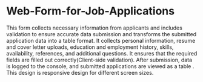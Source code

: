 # Web-Form-for-Job-Applications
This form collects necessary information from applicants and includes validation to ensure accurate data submission and transforms the submitted application data into a table format.
It collects personal information, resume and cover letter uploads, education and employment history, skills, availability, references, and additional questions. 
It ensures that the required fields are filled out correctly(Client-side validation). 
After submission, data is logged to the console, and submitted applications are viewed as a table . 
This design is responsive design for different screen sizes.




